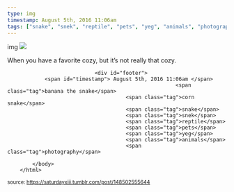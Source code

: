 ```yaml
---
type: img
timestamp: August 5th, 2016 11:06am
tags: ["snake", "snek", "reptile", "pets", "yeg", "animals", "photography"]
---
```

img
<img src="https://saturdayxiii.github.io/media/148502555644.jpg"/>
                                                                                          
When you have a favorite cozy, but it’s not really that cozy.
 
                                    
                
                
                
                
                                <div id="footer">
                <span id="timestamp"> August 5th, 2016 11:06am </span>
                                                          <span class="tag">banana the snake</span>
                                          <span class="tag">corn snake</span>
                                          <span class="tag">snake</span>
                                          <span class="tag">snek</span>
                                          <span class="tag">reptile</span>
                                          <span class="tag">pets</span>
                                          <span class="tag">yeg</span>
                                          <span class="tag">animals</span>
                                          <span class="tag">photography</span>
                                                    
            </body>
        </html>

        
<small>source: https://saturdayxiii.tumblr.com/post/148502555644</small>